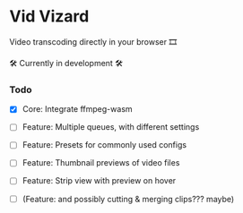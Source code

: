 # Vid Vizard

Video transcoding directly in your browser 🎞️

🛠️ Currently in development 🛠️

### Todo

 - [x] Core: Integrate ffmpeg-wasm 

 - [ ] Feature: Multiple queues, with different settings 
 - [ ] Feature: Presets for commonly used configs
 - [ ] Feature: Thumbnail previews of video files 
 - [ ] Feature: Strip view with preview on hover 
 - [ ] (Feature: and possibly cutting & merging clips??? maybe)
